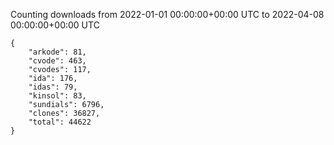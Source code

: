 
Counting downloads from 2022-01-01 00:00:00+00:00 UTC to 2022-04-08 00:00:00+00:00 UTC

```
{
    "arkode": 81,
    "cvode": 463,
    "cvodes": 117,
    "ida": 176,
    "idas": 79,
    "kinsol": 83,
    "sundials": 6796,
    "clones": 36827,
    "total": 44622
}
```
